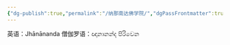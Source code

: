 ```yaml
---
{"dg-publish":true,"permalink":"/纳那南达佛学院/","dgPassFrontmatter":true}
---
```


英语：Jhānānanda
僧伽罗语：ඥානානන්ද පිරිවෙන